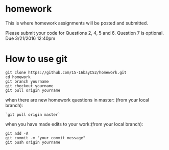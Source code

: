 # homework
This is where homework assignments will be posted and submitted.

Please submit your code for Questions 2, 4, 5 and 6.  Question 7 is optional.  Due 3/21/2016 12:40pm
# How to use git
```
git clone https://github.com/15-16bayCS2/homework.git
cd homework
git branch yourname
git checkout yourname
git pull origin yourname
```
when there are new homework questions in master:
(from your local branch): 
```
`git pull origin master`
```
when you have made edits to your work:(from your local branch):
```
git add -A
git commit -m "your commit message"
git push origin yourname
```
